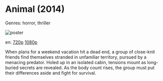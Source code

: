 # Animal (2014)

Genres: horror, thriller

![poster](http://image.tmdb.org/t/p/w500/xS9Sxeb4793QjOs8y7P2lNvVc0J.jpg)

en:
  [720p](magnet:?xt=urn:btih:BDF53349D013979ECD153D3F26D5A8725BBE2249&tr=udp://glotorrents.pw:6969/announce&tr=udp://tracker.opentrackr.org:1337/announce&tr=udp://torrent.gresille.org:80/announce&tr=udp://tracker.openbittorrent.com:80&tr=udp://tracker.coppersurfer.tk:6969&tr=udp://tracker.leechers-paradise.org:6969&tr=udp://p4p.arenabg.ch:1337&tr=udp://tracker.internetwarriors.net:1337)
  [1080p](magnet:?xt=urn:btih:CE782B45BC75C853BA18F8179A64AEB086FF5FD2&tr=udp://glotorrents.pw:6969/announce&tr=udp://tracker.opentrackr.org:1337/announce&tr=udp://torrent.gresille.org:80/announce&tr=udp://tracker.openbittorrent.com:80&tr=udp://tracker.coppersurfer.tk:6969&tr=udp://tracker.leechers-paradise.org:6969&tr=udp://p4p.arenabg.ch:1337&tr=udp://tracker.internetwarriors.net:1337)
  


When plans for a weekend vacation hit a dead end, a group of close-knit friends find themselves stranded in unfamiliar territory, pursued by a menacing predator. Holed up in an isolated cabin, tensions mount as long-buried secrets are revealed. As the body count rises, the group must put their differences aside and fight for survival.